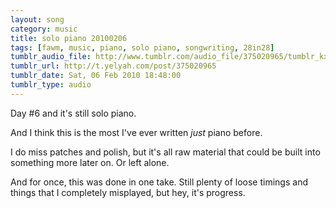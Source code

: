 ```yaml
---
layout: song
category: music
title: solo piano 20100206
tags: [fawm, music, piano, solo piano, songwriting, 28in28]
tumblr_audio_file: http://www.tumblr.com/audio_file/375020965/tumblr_kxg4wjaLbo1qzo4ep
tumblr_url: http://t.yelyah.com/post/375020965
tumblr_date: Sat, 06 Feb 2010 18:48:00
tumblr_type: audio
---
```

Day #6 and it's still solo piano.

And I think this is the most I've ever written *just* piano before.

I do miss patches and polish, but it's all raw material that could be built into something more later on. Or left alone.

And for once, this was done in one take. Still plenty of loose timings and things that I completely misplayed, but hey, it's progress.
